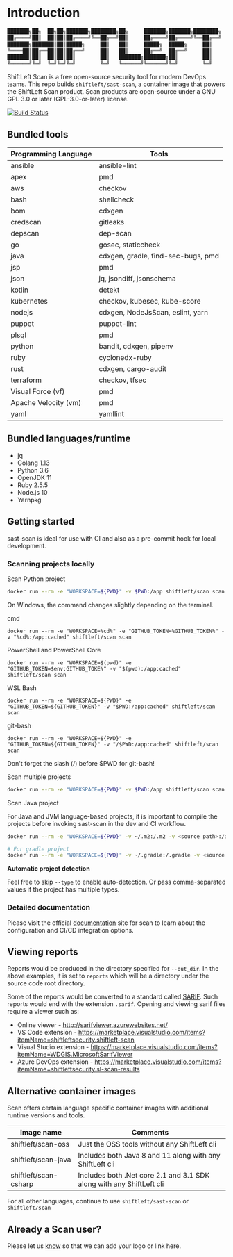 # Introduction

```bash
███████╗██╗  ██╗██╗███████╗████████╗██╗     ███████╗███████╗████████╗    ███████╗ ██████╗ █████╗ ███╗   ██╗
██╔════╝██║  ██║██║██╔════╝╚══██╔══╝██║     ██╔════╝██╔════╝╚══██╔══╝    ██╔════╝██╔════╝██╔══██╗████╗  ██║
███████╗███████║██║█████╗     ██║   ██║     █████╗  █████╗     ██║       ███████╗██║     ███████║██╔██╗ ██║
╚════██║██╔══██║██║██╔══╝     ██║   ██║     ██╔══╝  ██╔══╝     ██║       ╚════██║██║     ██╔══██║██║╚██╗██║
███████║██║  ██║██║██║        ██║   ███████╗███████╗██║        ██║       ███████║╚██████╗██║  ██║██║ ╚████║
╚══════╝╚═╝  ╚═╝╚═╝╚═╝        ╚═╝   ╚══════╝╚══════╝╚═╝        ╚═╝       ╚══════╝ ╚═════╝╚═╝  ╚═╝╚═╝  ╚═══╝
```

ShiftLeft Scan is a free open-source security tool for modern DevOps teams. This repo builds `shiftleft/sast-scan`, a container image that powers the ShiftLeft Scan product. Scan products are open-source under a GNU GPL 3.0 or later (GPL-3.0-or-later) license.

[![Build Status](https://dev.azure.com/shiftleftsecurity/sl-appthreat/_apis/build/status/ShiftLeftSecurity.sast-scan?branchName=master)](https://dev.azure.com/shiftleftsecurity/sl-appthreat/_build/latest?definitionId=11&branchName=master)

## Bundled tools

| Programming Language | Tools                              |
| -------------------- | ---------------------------------- |
| ansible              | ansible-lint                       |
| apex                 | pmd                                |
| aws                  | checkov                            |
| bash                 | shellcheck                         |
| bom                  | cdxgen                             |
| credscan             | gitleaks                           |
| depscan              | dep-scan                           |
| go                   | gosec, staticcheck                 |
| java                 | cdxgen, gradle, find-sec-bugs, pmd |
| jsp                  | pmd                                |
| json                 | jq, jsondiff, jsonschema           |
| kotlin               | detekt                             |
| kubernetes           | checkov, kubesec, kube-score       |
| nodejs               | cdxgen, NodeJsScan, eslint, yarn   |
| puppet               | puppet-lint                        |
| plsql                | pmd                                |
| python               | bandit, cdxgen, pipenv             |
| ruby                 | cyclonedx-ruby                     |
| rust                 | cdxgen, cargo-audit                |
| terraform            | checkov, tfsec                     |
| Visual Force (vf)    | pmd                                |
| Apache Velocity (vm) | pmd                                |
| yaml                 | yamllint                           |

## Bundled languages/runtime

- jq
- Golang 1.13
- Python 3.6
- OpenJDK 11
- Ruby 2.5.5
- Node.js 10
- Yarnpkg

## Getting started

sast-scan is ideal for use with CI and also as a pre-commit hook for local development.

### Scanning projects locally

Scan Python project

```bash
docker run --rm -e "WORKSPACE=${PWD}" -v $PWD:/app shiftleft/scan scan --src /app --type python
```

On Windows, the command changes slightly depending on the terminal.

cmd

```
docker run --rm -e "WORKSPACE=%cd%" -e "GITHUB_TOKEN=%GITHUB_TOKEN%" -v "%cd%:/app:cached" shiftleft/scan scan
```

PowerShell and PowerShell Core

```
docker run --rm -e "WORKSPACE=$(pwd)" -e "GITHUB_TOKEN=$env:GITHUB_TOKEN" -v "$(pwd):/app:cached" shiftleft/scan scan
```

WSL Bash

```
docker run --rm -e "WORKSPACE=${PWD}" -e "GITHUB_TOKEN=${GITHUB_TOKEN}" -v "$PWD:/app:cached" shiftleft/scan scan
```

git-bash

```
docker run --rm -e "WORKSPACE=${PWD}" -e "GITHUB_TOKEN=${GITHUB_TOKEN}" -v "/$PWD:/app:cached" shiftleft/scan scan
```

Don't forget the slash (/) before \$PWD for git-bash!

Scan multiple projects

```bash
docker run --rm -e "WORKSPACE=${PWD}" -v $PWD:/app shiftleft/scan scan --src /app --type credscan,nodejs,python,yaml --out_dir /app/reports
```

Scan Java project

For Java and JVM language-based projects, it is important to compile the projects before invoking sast-scan in the dev and CI workflow.

```bash
docker run --rm -e "WORKSPACE=${PWD}" -v ~/.m2:/.m2 -v <source path>:/app shiftleft/scan scan --src /app --type java

# For gradle project
docker run --rm -e "WORKSPACE=${PWD}" -v ~/.gradle:/.gradle -v <source path>:/app shiftleft/scan scan --src /app --type java
```

**Automatic project detection**

Feel free to skip `--type` to enable auto-detection. Or pass comma-separated values if the project has multiple types.

### Detailed documentation

Please visit the official [documentation](https://slscan.io) site for scan to learn about the configuration and CI/CD integration options.

## Viewing reports

Reports would be produced in the directory specified for `--out_dir`. In the above examples, it is set to `reports` which will be a directory under the source code root directory.

Some of the reports would be converted to a standard called [SARIF](https://sarifweb.azurewebsites.net/). Such reports would end with the extension `.sarif`. Opening and viewing sarif files require a viewer such as:

- Online viewer - http://sarifviewer.azurewebsites.net/
- VS Code extension - https://marketplace.visualstudio.com/items?itemName=shiftleftsecurity.shiftleft-scan
- Visual Studio extension - https://marketplace.visualstudio.com/items?itemName=WDGIS.MicrosoftSarifViewer
- Azure DevOps extension - https://marketplace.visualstudio.com/items?itemName=shiftleftsecurity.sl-scan-results

## Alternative container images

Scan offers certain language specific container images with additional runtime versions and tools.

| Image name            | Comments                                                             |
| --------------------- | -------------------------------------------------------------------- |
| shiftleft/scan-oss    | Just the OSS tools without any ShiftLeft cli                         |
| shiftleft/scan-java   | Includes both Java 8 and 11 along with any ShiftLeft cli             |
| shiftleft/scan-csharp | Includes both .Net core 2.1 and 3.1 SDK along with any ShiftLeft cli |

For all other languages, continue to use `shiftleft/sast-scan` or `shiftleft/scan`

## Already a Scan user?

Please let us [know](https://github.com/ShiftLeftSecurity/sast-scan/issues) so that we can add your logo or link here.
